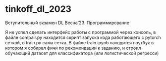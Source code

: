 # tinkoff_dl_2023
Вступительный экзамен DL Весна'23. Программирование

Я не успел сделать интерфейс работы с программой через консоль, в файле compair.py находится скрипт запуска кода 
работающего с pytorch сеткой, в train.py сама сетка.
В файле train.ipynb находится ноутбук в котором я собирал фичи по рекомендации к заданию, и строил обучающий датасет
для классификатора (или логистической регресси)